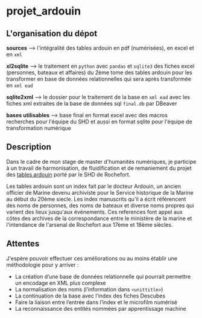 # projet_ardouin 

## L'organisation du dépot 

**sources** --> l'intégralité des tables ardouin en pdf (numérisées), en excel et en `xml` 

**xl2sqlite** --> le traitement en `python` avec `pandas` et `sqlite3` des fiches excel (personnes, bateaux et affaires) du 2ème tome des tables ardouin pour les transformer en base de données relationnelles qui sera après transformée en `xml ead`

**sqlite2xml** --> le dossier pour le traitement de la base en `xml ead` avec les fiches xml extraites de la base de données sql `final.db` par DBeaver

**bases utilisables** --> base final en format excel avec des macros recherches pour l'équipe du SHD et aussi en format sqlite pour l'équipe de transformation numérique 


## Description 
Dans le cadre de mon stage de master d'humanités numériques, je participe à un travail de harmonisation, de fluidification et de remaniement du projet des [tables ardouin](https://www.servicehistorique.sga.defense.gouv.fr/ressources/les-tables-ardouin) porté par le SHD de Rochefort.  

Les tables ardouin sont un index fait par le docteur Ardouin, un ancien officier de Marine devenu archiviste pour le Service historique de la Marine au début du 20ème siecle. Les index manuscrits qu'il a écrit référencent des noms de personnes, des noms de bateaux et diverse noms propres qui varient des lieux jusqu'aux événements. Ces references font appel aux côtes des archives de la correspondance entre le ministère de la marine et l'intendance de l'arsenal de Rochefort aux 17ème et 18ème siècles.

## Attentes
J'espère pouvoir effectuer ces améliorations ou au moins établir une méthodologie pour y arriver : 
- La création d’une base de données relationnelle qui pourrait permettre un encodage en XML plus complexe 
- La normalisation des noms (l’information dans `<unittitle>`)
- La continuation de la base avec l’index des fiches Descubes
- Faire la liaison entre l’entrée dans l’index et le microfilm numérisé
- La reconnaissance des entités nommées par apprentissage machine
 